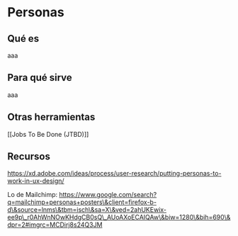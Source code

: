 # Personas
## Qué es
aaa

## Para qué sirve
aaa

## Otras herramientas
[[Jobs To Be Done (JTBD)]]

## Recursos
https://xd.adobe.com/ideas/process/user-research/putting-personas-to-work-in-ux-design/

Lo de Mailchimp: https://www.google.com/search?q=mailchimp+personas+posters\&client=firefox-b-d\&source=lnms\&tbm=isch\&sa=X\&ved=2ahUKEwix-ee9p\_r0AhWnNOwKHdgCB0sQ\_AUoAXoECAIQAw\&biw=1280\&bih=690\&dpr=2#imgrc=MCDirj8s24Q3JM
